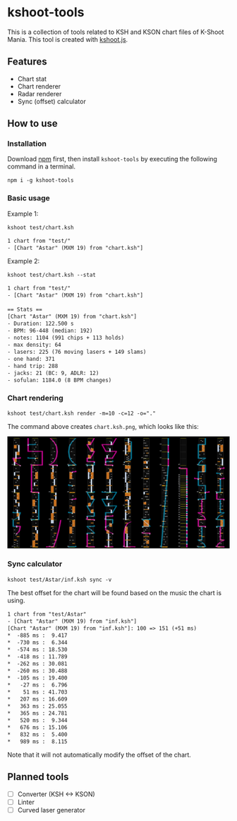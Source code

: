 # kshoot-tools

This is a collection of tools related to KSH and KSON chart files of K-Shoot Mania. This tool is created with [kshoot.js](https://github.com/123jimin/kshoot.js).

## Features

- Chart stat
- Chart renderer
- Radar renderer
- Sync (offset) calculator

## How to use

### Installation

Download [npm](https://docs.npmjs.com/downloading-and-installing-node-js-and-npm) first, then install `kshoot-tools` by executing the following command in a terminal.

```text
npm i -g kshoot-tools
```

### Basic usage

Example 1:

```text
kshoot test/chart.ksh
```

```text
1 chart from "test/"
- [Chart "Astar" (MXM 19) from "chart.ksh"]
```

Example 2:

```text
kshoot test/chart.ksh --stat
```

```text
1 chart from "test/"
- [Chart "Astar" (MXM 19) from "chart.ksh"]

== Stats ==
[Chart "Astar" (MXM 19) from "chart.ksh"]
- Duration: 122.500 s
- BPM: 96-448 (median: 192)
- notes: 1104 (991 chips + 113 holds)
- max density: 64
- lasers: 225 (76 moving lasers + 149 slams)
- one hand: 371
- hand trip: 288
- jacks: 21 (BC: 9, ADLR: 12)
- sofulan: 1184.0 (8 BPM changes)
```

### Chart rendering

```text
kshoot test/chart.ksh render -m=10 -c=12 -o="."
```

The command above creates `chart.ksh.png`, which looks like this:

![Rendered chart](./example/render.png)

### Sync calculator

```text
kshoot test/Astar/inf.ksh sync -v
```

The best offset for the chart will be found based on the music the chart is using.

```text
1 chart from "test/Astar"
- [Chart "Astar" (MXM 19) from "inf.ksh"]
[Chart "Astar" (MXM 19) from "inf.ksh"]: 100 => 151 (+51 ms)
*  -885 ms :  9.417
*  -730 ms :  6.344
*  -574 ms : 18.530
*  -418 ms : 11.789
*  -262 ms : 30.081
*  -260 ms : 30.488
*  -105 ms : 19.400
*   -27 ms :  6.796
*    51 ms : 41.703
*   207 ms : 16.609
*   363 ms : 25.055
*   365 ms : 24.781
*   520 ms :  9.344
*   676 ms : 15.106
*   832 ms :  5.400
*   989 ms :  8.115
```

Note that it will not automatically modify the offset of the chart.

## Planned tools

- [ ] Converter (KSH <-> KSON)
- [ ] Linter
- [ ] Curved laser generator
